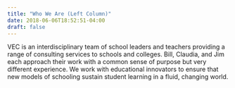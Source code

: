 ```yaml
---
title: "Who We Are (Left Column)"
date: 2018-06-06T18:52:51-04:00
draft: false
---
```


VEC is an interdisciplinary team of school leaders and teachers providing a range of consulting services to schools and colleges. Bill, Claudia, and Jim each approach their work with a common sense of purpose but very different experience. We work with educational innovators to ensure that new models of schooling sustain student learning in a fluid, changing world.